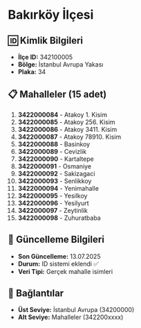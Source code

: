 # Bakırköy İlçesi

## 🆔 Kimlik Bilgileri
- **İlçe ID:** 342100005
- **Bölge:** İstanbul Avrupa Yakası
- **Plaka:** 34

## 📋 Mahalleler (15 adet)

1. **3422000084** - Atakoy 1. Kisim
2. **3422000085** - Atakoy 256. Kisim
3. **3422000086** - Atakoy 3411. Kisim
4. **3422000087** - Atakoy 78910. Kisim
5. **3422000088** - Basinkoy
6. **3422000089** - Cevizlik
7. **3422000090** - Kartaltepe
8. **3422000091** - Osmaniye
9. **3422000092** - Sakizagaci
10. **3422000093** - Senlikkoy
11. **3422000094** - Yenimahalle
12. **3422000095** - Yesilkoy
13. **3422000096** - Yesilyurt
14. **3422000097** - Zeytinlik
15. **3422000098** - Zuhuratbaba

## 📅 Güncelleme Bilgileri
- **Son Güncelleme:** 13.07.2025
- **Durum:** ID sistemi eklendi ✅
- **Veri Tipi:** Gerçek mahalle isimleri

## 🔗 Bağlantılar
- **Üst Seviye:** İstanbul Avrupa (34200000)
- **Alt Seviye:** Mahalleler (342200xxxx)
